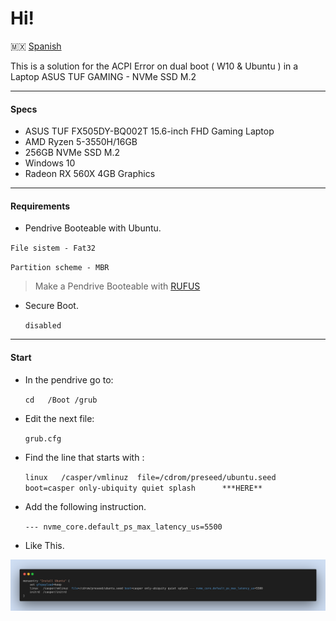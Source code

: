 
# Hi!

🇲🇽   [Spanish](https://github.com/Artured/Asusu-ACPI-Error-Ubuntu/blob/main/languages/README-es.md "Spanish")

This is a solution for the ACPI Error on dual boot ( W10 & Ubuntu ) in a Laptop ASUS TUF GAMING - NVMe SSD M.2


------------

#### Specs

- ASUS TUF FX505DY-BQ002T 15.6-inch FHD Gaming Laptop
- AMD Ryzen 5-3550H/16GB
- 256GB NVMe SSD M.2
- Windows 10
- Radeon RX 560X 4GB Graphics


------------




#### Requirements

* Pendrive Booteable with Ubuntu.

 `File sistem - Fat32`

 `Partition scheme - MBR`


> Make a Pendrive Booteable with [RUFUS](https://rufus.ie/es/ "RUFUS")


* Secure Boot.

	`disabled`


------------


#### Start

* In the pendrive go to:

   `cd   /Boot /grub`


* Edit the next file:

	`grub.cfg`

* Find the line that starts with : 


   `linux	/casper/vmlinuz  file=/cdrom/preseed/ubuntu.seed boot=casper only-ubiquity quiet splash      ***HERE**`

* Add the following instruction.


   `--- nvme_core.default_ps_max_latency_us=5500`




* Like This.



![](https://raw.githubusercontent.com/Artured/Asusu-ACPI-Error-Ubuntu/main/images/code-snapshot-2.png)


